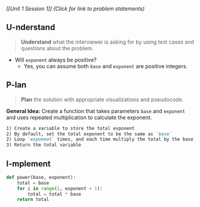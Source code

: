 *[[Unit 1 Session 1]] (Click for link to problem statements)*

## U-nderstand
 
> **Understand** what the interviewer is asking for by using test cases and questions about the problem.

- Will `exponent` always be positive?
  - Yes, you can assume both `base` and `exponent` are positive integers.

## P-lan

> **Plan** the solution with appropriate visualizations and pseudocode.

**General Idea:** Create a function that takes parameters `base` and `exponent` and uses repeated multiplication to calculate the exponent.

```markdown
1) Create a variable to store the total exponent
2) By default, set the total exponent to be the same as `base`
2) Loop `exponent` times, and each time multiply the total by the base
3) Return the total variable
```

## I-mplement

```python
def power(base, exponent):
	total = base
	for i in range(1, exponent + 1):
		total = total * base
	return total
```
